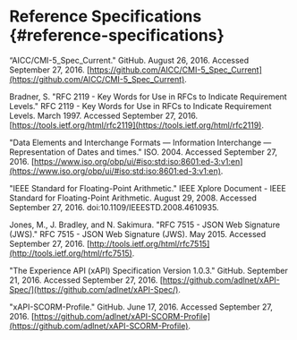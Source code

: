 # Reference Specifications {#reference-specifications}

“AICC/CMI-5_Spec_Current.&quot; GitHub. August 26, 2016\. Accessed September 27, 2016\. [https://github.com/AICC/CMI-5_Spec_Current](https://github.com/AICC/CMI-5_Spec_Current).

Bradner, S. &quot;RFC 2119 - Key Words for Use in RFCs to Indicate Requirement Levels.&quot; RFC 2119 - Key Words for Use in RFCs to Indicate Requirement Levels. March 1997\. Accessed September 27, 2016\. [https://tools.ietf.org/html/rfc2119](https://tools.ietf.org/html/rfc2119).

&quot;Data Elements and Interchange Formats — Information Interchange — Representation of Dates and times.&quot; ISO. 2004\. Accessed September 27, 2016\. [https://www.iso.org/obp/ui/#iso:std:iso:8601:ed-3:v1:en](https://www.iso.org/obp/ui/#iso:std:iso:8601:ed-3:v1:en).

&quot;IEEE Standard for Floating-Point Arithmetic.&quot; IEEE Xplore Document - IEEE Standard for Floating-Point Arithmetic. August 29, 2008\. Accessed September 27, 2016\. doi:10.1109/IEEESTD.2008.4610935.

Jones, M., J. Bradley, and N. Sakimura. &quot;RFC 7515 - JSON Web Signature (JWS).&quot; RFC 7515 - JSON Web Signature (JWS). May 2015\. Accessed September 27, 2016\. [http://tools.ietf.org/html/rfc7515](http://tools.ietf.org/html/rfc7515).

&quot;The Experience API (xAPI) Specification Version 1.0.3.&quot; GitHub. September 21, 2016\. Accessed September 27, 2016\. [https://github.com/adlnet/xAPI-Spec/](https://github.com/adlnet/xAPI-Spec/).

&quot;xAPI-SCORM-Profile.&quot; GitHub. June 17, 2016\. Accessed September 27, 2016\. [https://github.com/adlnet/xAPI-SCORM-Profile](https://github.com/adlnet/xAPI-SCORM-Profile).